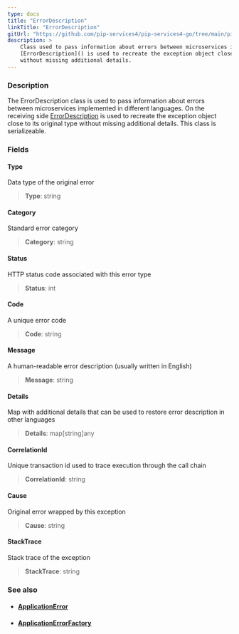 ```yaml
---
type: docs
title: "ErrorDescription"
linkTitle: "ErrorDescription"
gitUrl: "https://github.com/pip-services4/pip-services4-go/tree/main/pip-services4-commons-go"
description: >
    Class used to pass information about errors between microservices implemented in different languages. On the receiving side
    [ErrorDescription]() is used to recreate the exception object close to its original type
    without missing additional details.
---
```


### Description

The ErrorDescription class is used to pass information about errors between microservices implemented in different languages. On the receiving side [ErrorDescription]() is used to recreate the exception object close to its original type without missing additional details. This class is serializeable.

### Fields

<span class="hide-title-link">

#### Type
Data type of the original error 
> **Type**: string

#### Category
Standard error category 
> **Category**: string

#### Status
HTTP status code associated with this error type 
> **Status**: int

#### Code
A unique error code 
> **Code**: string

#### Message
A human-readable error description (usually written in English) 
> **Message**: string

#### Details
Map with additional details that can be used to restore error description in other languages 
> **Details**: map[string]any

#### CorrelationId
Unique transaction id used to trace execution through the call chain    
> **CorrelationId**: string

#### Cause
Original error wrapped by this exception  
> **Cause**: string

#### StackTrace
Stack trace of the exception  
> **StackTrace**: string

</span>


### See also
- #### [ApplicationError](../application_error)
- #### [ApplicationErrorFactory](../application_error_factory)

